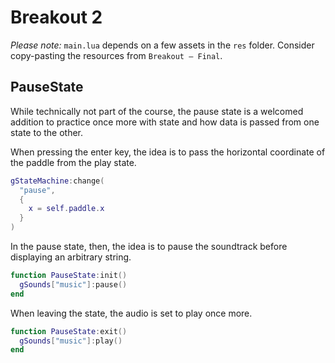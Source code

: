 # Breakout 2

_Please note:_ `main.lua` depends on a few assets in the `res` folder. Consider copy-pasting the resources from `Breakout — Final`.

## PauseState

While technically not part of the course, the pause state is a welcomed addition to practice once more with state and how data is passed from one state to the other.

When pressing the enter key, the idea is to pass the horizontal coordinate of the paddle from the play state.

```lua
gStateMachine:change(
  "pause",
  {
    x = self.paddle.x
  }
)
```

In the pause state, then, the idea is to pause the soundtrack before displaying an arbitrary string.

```lua
function PauseState:init()
  gSounds["music"]:pause()
end
```

When leaving the state, the audio is set to play once more.

```lua
function PauseState:exit()
  gSounds["music"]:play()
end
```
